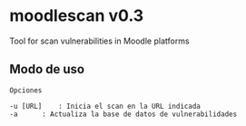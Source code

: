# moodlescan v0.3
Tool for scan vulnerabilities in Moodle platforms

## Modo de uso
```
Opciones

-u [URL] 	: Inicia el scan en la URL indicada
-a 		: Actualiza la base de datos de vulnerabilidades

```
